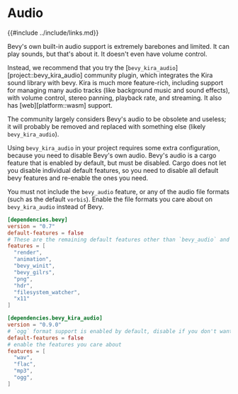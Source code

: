 # Audio

{{#include ../include/links.md}}

Bevy's own built-in audio support is extremely barebones and limited. It
can play sounds, but that's about it. It doesn't even have volume control.

Instead, we recommend that you try the
[`bevy_kira_audio`][project::bevy_kira_audio] community plugin, which
integrates the Kira sound library with bevy. Kira is much more feature-rich,
including support for managing many audio tracks (like background music
and sound effects), with volume control, stereo panning, playback rate,
and streaming. It also has [web][platform::wasm] support.

The community largely considers Bevy's audio to be obsolete and useless;
it will probably be removed and replaced with something else (likely
`bevy_kira_audio`).

Using `bevy_kira_audio` in your project requires some extra configuration,
because you need to disable Bevy's own audio. Bevy's audio is a cargo feature
that is enabled by default, but must be disabled. Cargo does not let you
disable individual default features, so you need to disable all default bevy
features and re-enable the ones you need.

You must not include the `bevy_audio` feature, or any of the audio file
formats (such as the default `vorbis`). Enable the file formats you care
about on `bevy_kira_audio` instead of Bevy.

```toml
[dependencies.bevy]
version = "0.7"
default-features = false
# These are the remaining default features other than `bevy_audio` and `mp3`
features = [
  "render",
  "animation",
  "bevy_winit",
  "bevy_gilrs",
  "png",
  "hdr",
  "filesystem_watcher",
  "x11"
]

[dependencies.bevy_kira_audio]
version = "0.9.0"
# `ogg` format support is enabled by default, disable if you don't want it
default-features = false
# enable the features you care about
features = [
  "wav",
  "flac",
  "mp3",
  "ogg",
]
```
